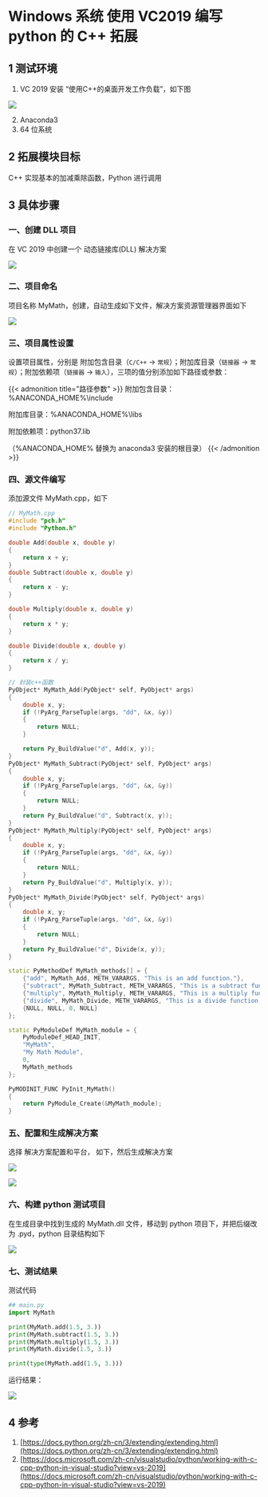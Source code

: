 # Windows 系统 使用 VC2019 编写 python 的 C++ 拓展


<!--more-->

## 1 测试环境
1. VC 2019 安装 “使用C++的桌面开发工作负载”，如下图

![](https://s1.ax1x.com/2020/05/09/YMlaUf.png)

2. Anaconda3
3. 64 位系统


## 2 拓展模块目标
C++ 实现基本的加减乘除函数，Python 进行调用

## 3 具体步骤
### 一、创建 DLL 项目
在 VC 2019 中创建一个 动态链接库(DLL) 解决方案

![](https://s1.ax1x.com/2020/05/09/YMl0PS.png)

### 二、项目命名
项目名称 MyMath，创建，自动生成如下文件，解决方案资源管理器界面如下

![](https://s1.ax1x.com/2020/05/09/YMlB8g.png)

### 三、项目属性设置
设置项目属性，分别是 附加包含目录（`C/C++` &rarr; `常规`）；附加库目录（`链接器` &rarr; `常规`）；附加依赖项（`链接器` &rarr; `输入`），三项的值分别添加如下路径或参数：

{{< admonition title="路径参数" >}}
附加包含目录：%ANACONDA_HOME%\include

附加库目录：%ANACONDA_HOME%\libs

附加依赖项：python37.lib 

（%ANACONDA_HOME% 替换为 anaconda3 安装的根目录）
{{< /admonition >}}

### 四、源文件编写
添加源文件 MyMath.cpp，如下

```cpp
// MyMath.cpp
#include "pch.h"
#include "Python.h"

double Add(double x, double y)
{
	return x + y;
}
double Subtract(double x, double y)
{
	return x - y;
}

double Multiply(double x, double y)
{
	return x * y;
}

double Divide(double x, double y)
{
	return x / y;
}

// 封装c++函数
PyObject* MyMath_Add(PyObject* self, PyObject* args)
{
	double x, y;
	if (!PyArg_ParseTuple(args, "dd", &x, &y))
	{
		return NULL;
	}

	return Py_BuildValue("d", Add(x, y));
}
PyObject* MyMath_Subtract(PyObject* self, PyObject* args)
{
	double x, y;
	if (!PyArg_ParseTuple(args, "dd", &x, &y))
	{
		return NULL;
	}
	return Py_BuildValue("d", Subtract(x, y));
}
PyObject* MyMath_Multiply(PyObject* self, PyObject* args)
{
	double x, y;
	if (!PyArg_ParseTuple(args, "dd", &x, &y))
	{
		return NULL;
	}
	return Py_BuildValue("d", Multiply(x, y));
}
PyObject* MyMath_Divide(PyObject* self, PyObject* args)
{
	double x, y;
	if (!PyArg_ParseTuple(args, "dd", &x, &y))
	{
		return NULL;
	}
	return Py_BuildValue("d", Divide(x, y));
}

static PyMethodDef MyMath_methods[] = {
	{"add", MyMath_Add, METH_VARARGS, "This is an add function."},
	{"subtract", MyMath_Subtract, METH_VARARGS, "This is a subtract function."},
	{"multiply", MyMath_Multiply, METH_VARARGS, "This is a multiply function."},
	{"divide", MyMath_Divide, METH_VARARGS, "This is a divide function."},
	{NULL, NULL, 0, NULL}
};

static PyModuleDef MyMath_module = {
	PyModuleDef_HEAD_INIT,
	"MyMath",
	"My Math Module",
	0,
	MyMath_methods
};

PyMODINIT_FUNC PyInit_MyMath()
{
	return PyModule_Create(&MyMath_module);
}

```
### 五、配置和生成解决方案
选择 解决方案配置和平台， 如下，然后生成解决方案

![](https://img-blog.csdnimg.cn/20200419232133986.png)

![](https://s1.ax1x.com/2020/05/09/YMlD2Q.png)

### 六、构建 python 测试项目
 在生成目录中找到生成的 MyMath.dll 文件，移动到 python 项目下，并把后缀改为 .pyd，python 目录结构如下

![](https://s1.ax1x.com/2020/05/09/YMlyKs.png)

### 七、测试结果
测试代码
```python
## main.py
import MyMath

print(MyMath.add(1.5, 3.))
print(MyMath.subtract(1.5, 3.))
print(MyMath.multiply(1.5, 3.))
print(MyMath.divide(1.5, 3.))

print(type(MyMath.add(1.5, 3.)))
```
运行结果：

![](https://s1.ax1x.com/2020/05/09/YMlcbq.png)

## 4 参考
1. [https://docs.python.org/zh-cn/3/extending/extending.html](https://docs.python.org/zh-cn/3/extending/extending.html)
2. [https://docs.microsoft.com/zh-cn/visualstudio/python/working-with-c-cpp-python-in-visual-studio?view=vs-2019](https://docs.microsoft.com/zh-cn/visualstudio/python/working-with-c-cpp-python-in-visual-studio?view=vs-2019)
